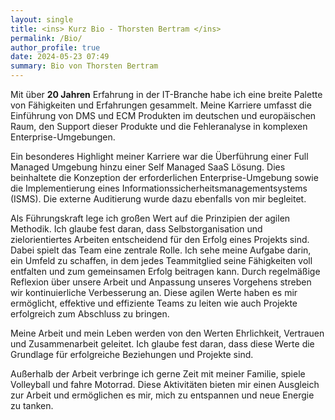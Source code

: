 ```yaml
---
layout: single
title: <ins> Kurz Bio - Thorsten Bertram </ins>
permalink: /Bio/
author_profile: true
date: 2024-05-23 07:49
summary: Bio von Thorsten Bertram
---
```


Mit über **20 Jahren** Erfahrung in der IT-Branche habe ich eine breite Palette von Fähigkeiten und Erfahrungen gesammelt. Meine Karriere umfasst die Einführung von DMS und ECM Produkten im deutschen und europäischen Raum, den Support dieser Produkte und die Fehleranalyse in komplexen Enterprise-Umgebungen.

Ein besonderes Highlight meiner Karriere war die Überführung einer Full Managed Umgebung hinzu einer Self Managed SaaS Lösung. Dies beinhaltete die Konzeption der erforderlichen Enterprise-Umgebung sowie die Implementierung eines Informationssicherheitsmanagementsystems (ISMS). Die externe Auditierung wurde dazu ebenfalls von mir begleitet.

Als Führungskraft lege ich großen Wert auf die Prinzipien der agilen Methodik. Ich glaube fest daran, dass Selbstorganisation und zielorientiertes Arbeiten entscheidend für den Erfolg eines Projekts sind. Dabei spielt das Team eine zentrale Rolle. Ich sehe meine Aufgabe darin, ein Umfeld zu schaffen, in dem jedes Teammitglied seine Fähigkeiten voll entfalten und zum gemeinsamen Erfolg beitragen kann. Durch regelmäßige Reflexion über unsere Arbeit und Anpassung unseres Vorgehens streben wir kontinuierliche Verbesserung an. Diese agilen Werte haben es mir ermöglicht, effektive und effiziente Teams zu leiten wie auch Projekte erfolgreich zum Abschluss zu bringen.


Meine Arbeit und mein Leben werden von den Werten Ehrlichkeit, Vertrauen und Zusammenarbeit geleitet. Ich glaube fest daran, dass diese Werte die Grundlage für erfolgreiche Beziehungen und Projekte sind.


Außerhalb der Arbeit verbringe ich gerne Zeit mit meiner Familie, spiele Volleyball und fahre Motorrad. Diese Aktivitäten bieten mir einen Ausgleich zur Arbeit und ermöglichen es mir, mich zu entspannen und neue Energie zu tanken.